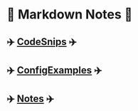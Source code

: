 # 🚀 Markdown Notes 🚀

## ✈️ [CodeSnips](./CodeSnips/) ✈️

## ✈️ [ConfigExamples](./ConfigExamples/) ✈️

## ✈️ [Notes](./Notes/) ✈️
